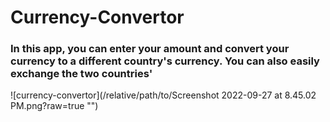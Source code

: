 # Currency-Convertor
### In this app, you can enter your amount and convert your currency to a different country's currency. You can also easily exchange the two countries'
![currency-convertor](/relative/path/to/Screenshot 2022-09-27 at 8.45.02 PM.png?raw=true "")
